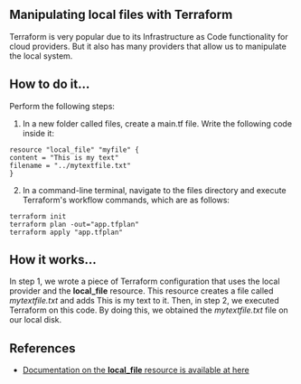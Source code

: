 ## Manipulating local files with Terraform
Terraform is very popular due to its Infrastructure as Code functionality for cloud providers. But it also has many providers that allow us to manipulate the local system.

## How to do it…
Perform the following steps:
1. In a new folder called files, create a main.tf file. Write the following code inside it:
```
resource "local_file" "myfile" {
content = "This is my text"
filename = "../mytextfile.txt"
}
```

2. In a command-line terminal, navigate to the files directory and execute Terraform's workflow commands, which are as follows:
```
terraform init
terraform plan -out="app.tfplan"
terraform apply "app.tfplan"
```

## How it works…
In step 1, we wrote a piece of Terraform configuration that uses the local provider and the **local_file** resource. This resource creates a file called *mytextfile.txt* and adds This is my text to it.
Then, in step 2, we executed Terraform on this code. By doing this, we obtained the
*mytextfile.txt* file on our local disk.

## References
- [Documentation on the **local_file** resource is available at here](https://www.terraform.io/docs/providers/local/r/file.html)

